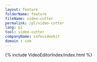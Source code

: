 ```yaml
---
layout: feature
folderName: feature
fileName: video-cutter
permalink: /pl/video-cutter
lang: pl
tool: video-cutter
companyName: safevideokit
domain : com
---
```


{% include VideoEditorIndex/index.html %}

   